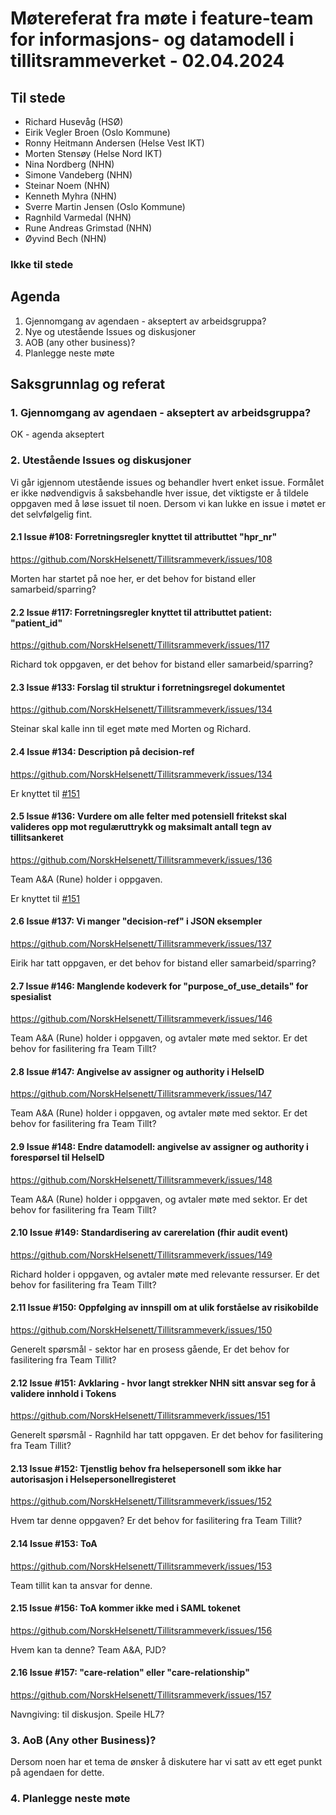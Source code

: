 # Møtereferat fra møte i feature-team for informasjons- og datamodell i tillitsrammeverket - 02.04.2024

## Til stede
- Richard Husevåg (HSØ)
- Eirik Vegler Broen (Oslo Kommune)
- Ronny Heitmann Andersen (Helse Vest IKT)
- Morten Stensøy (Helse Nord IKT)
- Nina Nordberg (NHN)
- Simone Vandeberg (NHN)
- Steinar Noem (NHN)
- Kenneth Myhra (NHN)
- Sverre Martin Jensen (Oslo Kommune)
- Ragnhild Varmedal (NHN)
- Rune Andreas Grimstad (NHN)
- Øyvind Bech (NHN)

### Ikke til stede

## Agenda
1. Gjennomgang av agendaen - akseptert av arbeidsgruppa?
2. Nye og utestående Issues og diskusjoner
3. AOB (any other business)?
4. Planlegge neste møte

## Saksgrunnlag og referat

### 1. Gjennomgang av agendaen - akseptert av arbeidsgruppa?
OK - agenda akseptert

### 2. Utestående Issues og diskusjoner
Vi går igjennom utestående issues og behandler hvert enket issue.
Formålet er ikke nødvendigvis å saksbehandle hver issue, det viktigste er å tildele oppgaven med å løse issuet til noen. Dersom vi kan lukke en issue i møtet er det selvfølgelig fint. 

#### 2.1 Issue #108: Forretningsregler knyttet til attributtet "hpr_nr"
https://github.com/NorskHelsenett/Tillitsrammeverk/issues/108

Morten har startet på noe her, er det behov for bistand eller samarbeid/sparring?

#### 2.2 Issue #117: Forretningsregler knyttet til attributtet patient: "patient_id"
https://github.com/NorskHelsenett/Tillitsrammeverk/issues/117

Richard tok oppgaven, er det behov for bistand eller samarbeid/sparring?

#### 2.3 Issue #133: Forslag til struktur i forretningsregel dokumentet
https://github.com/NorskHelsenett/Tillitsrammeverk/issues/134

Steinar skal kalle inn til eget møte med Morten og Richard.

#### 2.4 Issue #134: Description på decision-ref 
https://github.com/NorskHelsenett/Tillitsrammeverk/issues/134

Er knyttet til [#151](https://github.com/NorskHelsenett/Tillitsrammeverk/issues/151)

#### 2.5 Issue #136: Vurdere om alle felter med potensiell fritekst skal valideres opp mot regulæruttrykk og maksimalt antall tegn av tillitsankeret
https://github.com/NorskHelsenett/Tillitsrammeverk/issues/136

Team A&A (Rune) holder i oppgaven.

Er knyttet til [#151](https://github.com/NorskHelsenett/Tillitsrammeverk/issues/151)

#### 2.6 Issue #137: Vi manger "decision-ref" i JSON eksempler
https://github.com/NorskHelsenett/Tillitsrammeverk/issues/137

Eirik har tatt oppgaven, er det behov for bistand eller samarbeid/sparring?

#### 2.7 Issue #146: Manglende kodeverk for "purpose_of_use_details" for spesialist
https://github.com/NorskHelsenett/Tillitsrammeverk/issues/146

Team A&A (Rune) holder i oppgaven, og avtaler møte med sektor. Er det behov for fasilitering fra Team Tillt?


#### 2.8 Issue #147: Angivelse av assigner og authority i HelseID
https://github.com/NorskHelsenett/Tillitsrammeverk/issues/147

Team A&A (Rune) holder i oppgaven, og avtaler møte med sektor. Er det behov for fasilitering fra Team Tillt?

#### 2.9 Issue #148: Endre datamodell: angivelse av assigner og authority i forespørsel til HelseID
https://github.com/NorskHelsenett/Tillitsrammeverk/issues/148

Team A&A (Rune) holder i oppgaven, og avtaler møte med sektor. Er det behov for fasilitering fra Team Tillt?

#### 2.10 Issue #149: Standardisering av carerelation (fhir audit event)
https://github.com/NorskHelsenett/Tillitsrammeverk/issues/149

Richard holder i oppgaven, og avtaler møte med relevante ressurser. Er det behov for fasilitering fra Team Tillt?

#### 2.11 Issue #150: Oppfølging av innspill om at ulik forståelse av risikobilde
https://github.com/NorskHelsenett/Tillitsrammeverk/issues/150

Generelt spørsmål - sektor har en prosess gående, Er det behov for fasilitering fra Team Tillit?

#### 2.12 Issue #151: Avklaring - hvor langt strekker NHN sitt ansvar seg for å validere innhold i Tokens
https://github.com/NorskHelsenett/Tillitsrammeverk/issues/151

Generelt spørsmål - Ragnhild har tatt oppgaven. Er det behov for fasilitering fra Team Tillit?

#### 2.13 Issue #152: Tjenstlig behov fra helsepersonell som ikke har autorisasjon i Helsepersonellregisteret
https://github.com/NorskHelsenett/Tillitsrammeverk/issues/152

Hvem tar denne oppgaven? Er det behov for fasilitering fra Team Tillit?

#### 2.14 Issue #153: ToA
https://github.com/NorskHelsenett/Tillitsrammeverk/issues/153

Team tillit kan ta ansvar for denne. 

#### 2.15 Issue #156: ToA kommer ikke med i SAML tokenet
https://github.com/NorskHelsenett/Tillitsrammeverk/issues/156

Hvem kan ta denne? Team A&A, PJD?

#### 2.16 Issue #157: "care-relation" eller "care-relationship"
https://github.com/NorskHelsenett/Tillitsrammeverk/issues/157

Navngiving: til diskusjon. Speile HL7?

### 3. AoB (Any other Business)?
Dersom noen har et tema de ønsker å diskutere har vi satt av ett eget punkt på agendaen for dette.

### 4. Planlegge neste møte
